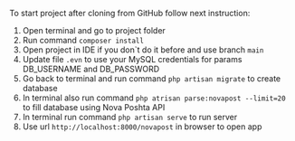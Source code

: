 To start project after cloning from GitHub follow next instruction:
1. Open terminal and go to project folder
2. Run command `composer install`
3. Open project in IDE if you don\`t do it before and use branch `main`
4. Update file `.evn` to use your MySQL credentials for params DB_USERNAME and DB_PASSWORD
5. Go back to terminal and run command `php artisan migrate` to create database
6. In terminal also run command `php atrisan parse:novapost --limit=20` to fill database using Nova Poshta API
7. In terminal run command `php artisan serve` to run server
8. Use url `http://localhost:8000/novapost` in browser to open app
